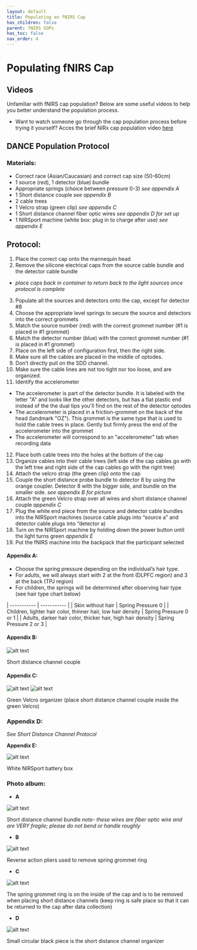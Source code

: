 ```yaml
---
layout: default
title: Populating an fNIRS Cap
has_children: false
parent: fNIRS SOPs
has_toc: false
nav_order: 4
---
```


# Populating fNIRS Cap

## Videos

Unfamiliar with fNIRS cap population? Below are some useful videos to help you better understand the population process.

- Want to watch someone go through the cap population process before trying it yourself? Acces the brief NIRx cap population video [here](https://www.youtube.com/watch?v=OtThNd6CPT4)

## DANCE Population Protocol

### Materials: 
- Correct race (Asian/Caucasian) and correct cap size (50-60cm)
- 1 source (red), 1 detector (blue) bundle 
- Appropriate springs (choice between pressure 0-3) *see appendix A*
- 1 Short distance couple *see appendix B*
- 2 cable trees 
- 1 Velcro strap (green clip) *see appendix C*
- 1 Short distance channel fiber optic wires *see appendix D for set up*
- 1 NIRSport machine (white box: plug in to charge after use) *see appendix E*

## Protocol:
1. Place the correct cap onto the mannequin head
2. Remove the silicone electrical caps from the source cable bundle and the detector cable bundle
- *place caps back in container to return back to the light sources once protocol is complete*
3. Populate all the sources and detectors onto the cap, except for detector #8
4. Choose the appropriate level springs to secure the source and detectors into the correct grommets
5. Match the source number (red) with the correct grommet number (#1 is placed in #1 grommet)
6. Match the detector number (blue) with the correct grommet number (#1 is placed in #1 grommet) 
7. Place on the left side of configuration first, then the right side. 
8. Make sure all the cables are placed in the middle of optodes. 
9. Don’t directly pull on the SDD channel.  
10. Make sure the cable lines are not too tight nor too loose, and are organized. 
11. Identify the accelerometer
- The accelerometer is part of the detector bundle. It is labeled with the letter "A" and looks like the other detectors, but has a flat plastic end instead of the the dual tips you'll find on the rest of the detector optodes
- The accelerometer is placed in a friction-grommet on the back of the head (landmark "OZ"). This grommet is the same type that is used to hold the cable trees in place. Gently but firmly press the end of the accelerometer into the grommet
- The accelerometer will correspond to an "accelerometer" tab when recording data
12. Place both cable trees into the holes at the bottom of the cap 
13. Organize cables into their cable trees (left side of the cap cables go with the left tree and right side of the cap cables go with the right tree)
14. Attach the velcro strap (the green clip) onto the cap
15. Couple the short distance probe bundle to detector 8 by using the orange coupler. Detector 8 with the bigger side, and bundle on the smaller side. *see appendix B for picture*
16. Attach the green Velcro strap over all wires and short distance channel couple *appendix C*
17. Plug the white end piece from the source and detector cable bundles into the NIRSport machines (source cable plugs into “source a” and detector cable plugs into “detector a)
18. Turn on the NIRSport machine by holding down the power button until the light turns green *appendix E* 
19. Put the fNIRS machine into the backpack that the participant selected 





#### Appendix A:
- Choose the spring pressure depending on the individual’s hair type. 
- For adults, we will always start with 2 at the front (DLPFC region) and 3 at the back (TPJ region)
- For children, the springs will be determined after observing hair type (see hair type chart below)


| ----------- | ----------- |
| Skin without hair | Spring Pressure 0 |
| Children, lighter hair color, thinner hair, low hair density | Spring Pressure 0 or 1 |
| Adults, darker hair color, thicker hair, high hair density | Spring Pressure 2 or 3 |

#### Appendix B:

![alt text](couple.png)

Short distance channel couple 

#### Appendix C:

![alt text](velcro.png)
![alt text](velcro_2.png)

Green Velcro organizer (place short distance channel couple inside the green Velcro) 

### Appendix D:
*See Short Distance Channel Protocol*

**Appendix E:**

![alt text](nirsport.png)

White NIRSport battery box 


### Photo album:
- **A**

![alt text](sd_channel.png)

Short distance channel bundle *note- these wires are fiber optic wire and are VERY fragile; please do not bend or handle roughly*

- **B**

![alt text](pliers.png)

Reverse action pliers used to remove spring grommet ring 

- **C**

![alt text](grommet_structure.png)

The spring grommet ring is on the inside of the cap and is to be removed when placing short distance channels (keep ring is safe place so that it can be returned to the cap after data collection)

- **D**

![alt text](sd_layout.png)

Small circular black piece is the short distance channel organizer 